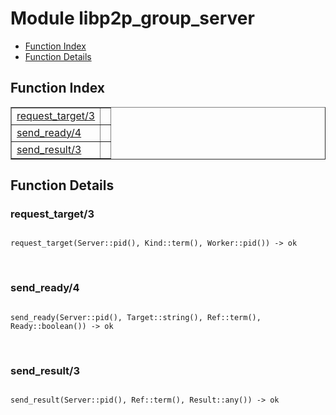 

# Module libp2p_group_server #
* [Function Index](#index)
* [Function Details](#functions)

<a name="index"></a>

## Function Index ##


<table width="100%" border="1" cellspacing="0" cellpadding="2" summary="function index"><tr><td valign="top"><a href="#request_target-3">request_target/3</a></td><td></td></tr><tr><td valign="top"><a href="#send_ready-4">send_ready/4</a></td><td></td></tr><tr><td valign="top"><a href="#send_result-3">send_result/3</a></td><td></td></tr></table>


<a name="functions"></a>

## Function Details ##

<a name="request_target-3"></a>

### request_target/3 ###

<pre><code>
request_target(Server::pid(), Kind::term(), Worker::pid()) -&gt; ok
</code></pre>
<br />

<a name="send_ready-4"></a>

### send_ready/4 ###

<pre><code>
send_ready(Server::pid(), Target::string(), Ref::term(), Ready::boolean()) -&gt; ok
</code></pre>
<br />

<a name="send_result-3"></a>

### send_result/3 ###

<pre><code>
send_result(Server::pid(), Ref::term(), Result::any()) -&gt; ok
</code></pre>
<br />

